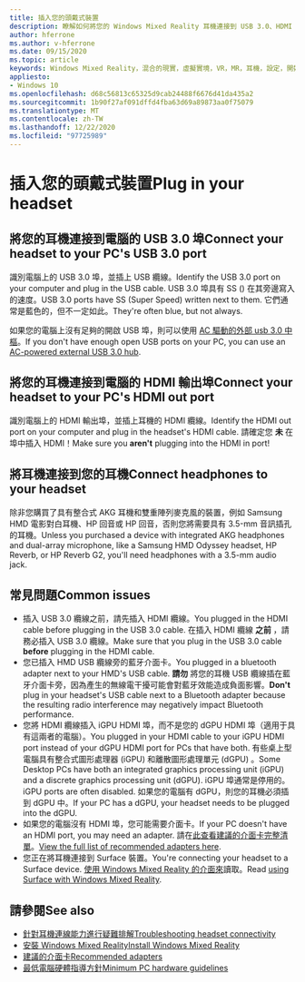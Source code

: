 ```yaml
---
title: 插入您的頭戴式裝置
description: 瞭解如何將您的 Windows Mixed Reality 耳機連接到 USB 3.0、HDMI 和耳機。
author: hferrone
ms.author: v-hferrone
ms.date: 09/15/2020
ms.topic: article
keywords: Windows Mixed Reality，混合的現實，虛擬實境，VR，MR，耳機，設定，開始使用
appliesto:
- Windows 10
ms.openlocfilehash: d68c56813c65325d9cab24488f6676d41da435a2
ms.sourcegitcommit: 1b90f27af091dffd4fba63d69a89873aa0f75079
ms.translationtype: MT
ms.contentlocale: zh-TW
ms.lasthandoff: 12/22/2020
ms.locfileid: "97725989"
---
```

# <a name="plug-in-your-headset"></a><span data-ttu-id="c9f9b-104">插入您的頭戴式裝置</span><span class="sxs-lookup"><span data-stu-id="c9f9b-104">Plug in your headset</span></span>

## <a name="connect-your-headset-to-your-pcs-usb-30-port"></a><span data-ttu-id="c9f9b-105">將您的耳機連接到電腦的 USB 3.0 埠</span><span class="sxs-lookup"><span data-stu-id="c9f9b-105">Connect your headset to your PC's USB 3.0 port</span></span>

<span data-ttu-id="c9f9b-106">識別電腦上的 USB 3.0 埠，並插上 USB 纜線。</span><span class="sxs-lookup"><span data-stu-id="c9f9b-106">Identify the USB 3.0 port on your computer and plug in the USB cable.</span></span> <span data-ttu-id="c9f9b-107">USB 3.0 埠具有 SS () 在其旁邊寫入的速度。</span><span class="sxs-lookup"><span data-stu-id="c9f9b-107">USB 3.0 ports have SS (Super Speed) written next to them.</span></span> <span data-ttu-id="c9f9b-108">它們通常是藍色的，但不一定如此。</span><span class="sxs-lookup"><span data-stu-id="c9f9b-108">They're often blue, but not always.</span></span>

<span data-ttu-id="c9f9b-109">如果您的電腦上沒有足夠的開啟 USB 埠，則可以使用 [AC 驅動的外部 usb 3.0 中樞](recommended-adapters-for-windows-mixed-reality-capable-pcs.md#using-external-usb-30-hubs-with-windows-mixed-reality-headsets)。</span><span class="sxs-lookup"><span data-stu-id="c9f9b-109">If you don't have enough open USB ports on your PC, you can use an [AC-powered external USB 3.0 hub](recommended-adapters-for-windows-mixed-reality-capable-pcs.md#using-external-usb-30-hubs-with-windows-mixed-reality-headsets).</span></span>

## <a name="connect-your-headset-to-your-pcs-hdmi-out-port"></a><span data-ttu-id="c9f9b-110">將您的耳機連接到電腦的 HDMI 輸出埠</span><span class="sxs-lookup"><span data-stu-id="c9f9b-110">Connect your headset to your PC's HDMI out port</span></span>

<span data-ttu-id="c9f9b-111">識別電腦上的 HDMI 輸出埠，並插上耳機的 HDMI 纜線。</span><span class="sxs-lookup"><span data-stu-id="c9f9b-111">Identify the HDMI out port on your computer and plug in the headset's HDMI cable.</span></span> <span data-ttu-id="c9f9b-112">請確定您 **未** 在埠中插入 HDMI！</span><span class="sxs-lookup"><span data-stu-id="c9f9b-112">Make sure you **aren't** plugging into the HDMI in port!</span></span>

## <a name="connect-headphones-to-your-headset"></a><span data-ttu-id="c9f9b-113">將耳機連接到您的耳機</span><span class="sxs-lookup"><span data-stu-id="c9f9b-113">Connect headphones to your headset</span></span>

<span data-ttu-id="c9f9b-114">除非您購買了具有整合式 AKG 耳機和雙重陣列麥克風的裝置，例如 Samsung HMD 電影對白耳機、HP 回音或 HP 回音，否則您將需要具有 3.5-mm 音訊插孔的耳機。</span><span class="sxs-lookup"><span data-stu-id="c9f9b-114">Unless you purchased a device with integrated AKG headphones and dual-array microphone, like a Samsung HMD Odyssey headset, HP Reverb, or HP Reverb G2, you'll need headphones with a 3.5-mm audio jack.</span></span>

## <a name="common-issues"></a><span data-ttu-id="c9f9b-115">常見問題</span><span class="sxs-lookup"><span data-stu-id="c9f9b-115">Common issues</span></span>

* <span data-ttu-id="c9f9b-116">插入 USB 3.0 纜線之前，請先插入 HDMI 纜線。</span><span class="sxs-lookup"><span data-stu-id="c9f9b-116">You plugged in the HDMI cable before plugging in the USB 3.0 cable.</span></span>  <span data-ttu-id="c9f9b-117">在插入 HDMI 纜線 **之前** ，請務必插入 USB 3.0 纜線。</span><span class="sxs-lookup"><span data-stu-id="c9f9b-117">Make sure that you plug in the USB 3.0 cable **before** plugging in the HDMI cable.</span></span>
* <span data-ttu-id="c9f9b-118">您已插入 HMD USB 纜線旁的藍牙介面卡。</span><span class="sxs-lookup"><span data-stu-id="c9f9b-118">You plugged in a bluetooth adapter next to your HMD's USB cable.</span></span> <span data-ttu-id="c9f9b-119">**請勿** 將您的耳機 USB 纜線插在藍牙介面卡旁，因為產生的無線電干擾可能會對藍牙效能造成負面影響。</span><span class="sxs-lookup"><span data-stu-id="c9f9b-119">**Don't** plug in your headset's USB cable next to a Bluetooth adapter because the resulting radio interference may negatively impact Bluetooth performance.</span></span>
* <span data-ttu-id="c9f9b-120">您將 HDMI 纜線插入 iGPU HDMI 埠，而不是您的 dGPU HDMI 埠（適用于具有這兩者的電腦）。</span><span class="sxs-lookup"><span data-stu-id="c9f9b-120">You plugged in your HDMI cable to your iGPU HDMI port instead of your dGPU HDMI port for PCs that have both.</span></span> <span data-ttu-id="c9f9b-121">有些桌上型電腦具有整合式圖形處理器 (iGPU) 和離散圖形處理單元 (dGPU) 。</span><span class="sxs-lookup"><span data-stu-id="c9f9b-121">Some Desktop PCs have both an integrated graphics processing unit (iGPU) and a discrete graphics processing unit (dGPU).</span></span> <span data-ttu-id="c9f9b-122">iGPU 埠通常是停用的。</span><span class="sxs-lookup"><span data-stu-id="c9f9b-122">iGPU ports are often disabled.</span></span> <span data-ttu-id="c9f9b-123">如果您的電腦有 dGPU，則您的耳機必須插到 dGPU 中。</span><span class="sxs-lookup"><span data-stu-id="c9f9b-123">If your PC has a dGPU, your headset needs to be plugged into the dGPU.</span></span>  
* <span data-ttu-id="c9f9b-124">如果您的電腦沒有 HDMI 埠，您可能需要介面卡。</span><span class="sxs-lookup"><span data-stu-id="c9f9b-124">If your PC doesn't have an HDMI port, you may need an adapter.</span></span> <span data-ttu-id="c9f9b-125">請在[此查看建議的介面卡完整清單](recommended-adapters-for-windows-mixed-reality-capable-pcs.md)。</span><span class="sxs-lookup"><span data-stu-id="c9f9b-125">[View the full list of recommended adapters here](recommended-adapters-for-windows-mixed-reality-capable-pcs.md).</span></span>
* <span data-ttu-id="c9f9b-126">您正在將耳機連接到 Surface 裝置。</span><span class="sxs-lookup"><span data-stu-id="c9f9b-126">You're connecting your headset to a Surface device.</span></span> <span data-ttu-id="c9f9b-127">[使用 Windows Mixed Reality 的介面來](windows-mixed-reality-minimum-pc-hardware-compatibility-guidelines.md#windows-mixed-reality-and-surface)讀取。</span><span class="sxs-lookup"><span data-stu-id="c9f9b-127">Read [using Surface with Windows Mixed Reality](windows-mixed-reality-minimum-pc-hardware-compatibility-guidelines.md#windows-mixed-reality-and-surface).</span></span>

## <a name="see-also"></a><span data-ttu-id="c9f9b-128">請參閱</span><span class="sxs-lookup"><span data-stu-id="c9f9b-128">See also</span></span>

* [<span data-ttu-id="c9f9b-129">針對耳機連線能力進行疑難排解</span><span class="sxs-lookup"><span data-stu-id="c9f9b-129">Troubleshooting headset connectivity</span></span>](headset-connectivity.md)
* [<span data-ttu-id="c9f9b-130">安裝 Windows Mixed Reality</span><span class="sxs-lookup"><span data-stu-id="c9f9b-130">Install Windows Mixed Reality</span></span>](install-windows-mixed-reality.md)
* [<span data-ttu-id="c9f9b-131">建議的介面卡</span><span class="sxs-lookup"><span data-stu-id="c9f9b-131">Recommended adapters</span></span>](recommended-adapters-for-windows-mixed-reality-capable-pcs.md)
* [<span data-ttu-id="c9f9b-132">最低電腦硬體指導方針</span><span class="sxs-lookup"><span data-stu-id="c9f9b-132">Minimum PC hardware guidelines</span></span>](windows-mixed-reality-minimum-pc-hardware-compatibility-guidelines.md)
